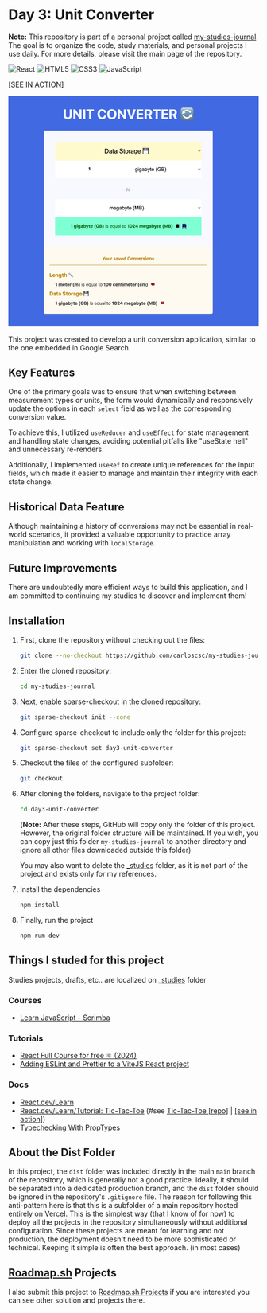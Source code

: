 # Day 3: Unit Converter

**Note:** This repository is part of a personal project called [my-studies-journal](https://github.com/carloscsc/my-studies-journal). The goal is to organize the code, study materials, and personal projects I use daily. For more details, please visit the main page of the repository.

![React](https://img.shields.io/badge/react-%2320232a.svg?style=for-the-badge&logo=react&logoColor=%2361DAFB)
![HTML5](https://img.shields.io/badge/html5-%23E34F26.svg?style=for-the-badge&logo=html5&logoColor=white)
![CSS3](https://img.shields.io/badge/css3-%231572B6.svg?style=for-the-badge&logo=css3&logoColor=white)
![JavaScript](https://img.shields.io/badge/javascript-%23323330.svg?style=for-the-badge&logo=javascript&logoColor=%23F7DF1E)

[[SEE IN ACTION]](https://my-study-journal.vercel.app/day3-unit-converter/dist/)

![img.png](img.png)

This project was created to develop a unit conversion application, similar to the one embedded in Google Search.

## Key Features

One of the primary goals was to ensure that when switching between measurement types or units, the form would dynamically and responsively update the options in each `select` field as well as the corresponding conversion value.

To achieve this, I utilized `useReducer` and `useEffect` for state management and handling state changes, avoiding potential pitfalls like "useState hell" and unnecessary re-renders.

Additionally, I implemented `useRef` to create unique references for the input fields, which made it easier to manage and maintain their integrity with each state change.

## Historical Data Feature

Although maintaining a history of conversions may not be essential in real-world scenarios, it provided a valuable opportunity to practice array manipulation and working with `localStorage`.

## Future Improvements

There are undoubtedly more efficient ways to build this application, and I am committed to continuing my studies to discover and implement them!

## Installation

1. First, clone the repository without checking out the files:

   ```sh
   git clone --no-checkout https://github.com/carloscsc/my-studies-journal.git
   ```

2. Enter the cloned repository:
   ```sh
   cd my-studies-journal
   ```
3. Next, enable sparse-checkout in the cloned repository:
   ```sh
   git sparse-checkout init --cone
   ```
4. Configure sparse-checkout to include only the folder for this project:
   ```sh
   git sparse-checkout set day3-unit-converter
   ```
5. Checkout the files of the configured subfolder:
   ```sh
   git checkout
   ```
6. After cloning the folders, navigate to the project folder:

   ```sh
   cd day3-unit-converter
   ```

   (**Note:** After these steps, GitHub will copy only the folder of this project. However, the original folder structure will be maintained. If you wish, you can copy just this folder `my-studies-journal` to another directory and ignore all other files downloaded outside this folder)

   You may also want to delete the [\_studies](./_studies) folder, as it is not part of the project and exists only for my references.

7. Install the dependencies
   ```sh
   npm install
   ```
8. Finally, run the project
   ```sh
   npm rum dev
   ```

## Things I studed for this project

Studies projects, drafts, etc.. are localized on [\_studies](./_studies) folder

### Courses

- [Learn JavaScript - Scrimba](https://v2.scrimba.com/learn-javascript-c0v)

### Tutorials

- [React Full Course for free ⚛️ (2024)](https://www.youtube.com/watch?v=CgkZ7MvWUAA&t=5905s&ab_channel=BroCode)
- [Adding ESLint and Prettier to a ViteJS React project](https://stackademic.com/blog/adding-eslint-and-prettier-to-a-vitejs-react-project)

### Docs

- [React.dev/Learn](https://react.dev/learn)
- [React.dev/Learn/Tutorial: Tic-Tac-Toe](https://react.dev/learn/tutorial-tic-tac-toe) (#see [Tic-Tac-Toe [repo]](./_studies/tic-tac-toe) | [[see in action]](https://my-study-journal.vercel.app/day3-unit-converter/_studies/tic-tac-toe/dist))
- [Typechecking With PropTypes](https://legacy.reactjs.org/docs/typechecking-with-proptypes.html)

## About the Dist Folder

In this project, the `dist` folder was included directly in the main `main` branch of the repository, which is generally not a good practice. Ideally, it should be separated into a dedicated production branch, and the `dist` folder should be ignored in the repository's `.gitignore` file. The reason for following this anti-pattern here is that this is a subfolder of a main repository hosted entirely on Vercel. This is the simplest way (that I know of for now) to deploy all the projects in the repository simultaneously without additional configuration. Since these projects are meant for learning and not production, the deployment doesn't need to be more sophisticated or technical. Keeping it simple is often the best approach. (in most cases)

## [Roadmap.sh](https://roadmap.sh/) Projects

I also submit this project to [Roadmap.sh Projects](https://roadmap.sh/projects/unit-converter) if you are interested
you can see other solution and projects there.
